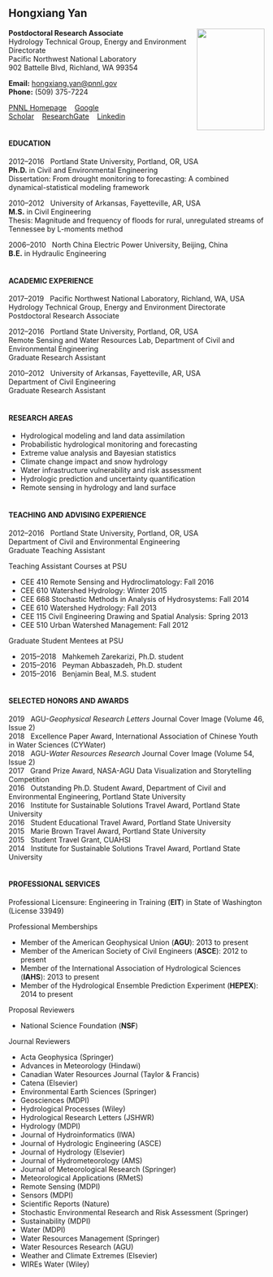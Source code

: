 ## Hongxiang Yan
<img src="https://preview.ibb.co/iJDyJy/Yan.jpg" width="133.5" height="200" align="right">

**Postdoctoral Research Associate** <br />
Hydrology Technical Group, Energy and Environment Directorate <br />
Pacific Northwest National Laboratory <br />
902 Battelle Blvd, Richland, WA 99354        

**Email:** hongxiang.yan@pnnl.gov <br />
**Phone:** (509) 375-7224

[PNNL Homepage](https://hydrology.pnnl.gov/staff/staff_info.asp?staff_num=3091)&nbsp;&nbsp;&nbsp;&nbsp;[Google Scholar](https://scholar.google.com/citations?user=d4lXobIAAAAJ&hl=en)&nbsp;&nbsp;&nbsp;&nbsp;[ResearchGate](https://www.researchgate.net/profile/Hongxiang_Yan)&nbsp;&nbsp;&nbsp;&nbsp;[Linkedin](https://www.linkedin.com/in/hongxiangyan/) <br /> <br />

#### EDUCATION

2012–2016&nbsp;&nbsp;&nbsp;Portland State University, Portland, OR, USA<br />
**Ph.D.** in Civil and Environmental Engineering<br />
Dissertation: From drought monitoring to forecasting: A combined dynamical-statistical modeling framework<br />

2010–2012&nbsp;&nbsp;&nbsp;University of Arkansas, Fayetteville, AR, USA<br />
**M.S.** in Civil Engineering<br />
Thesis: Magnitude and frequency of floods for rural, unregulated streams of Tennessee by L-moments method<br />

2006–2010&nbsp;&nbsp;&nbsp;North China Electric Power University, Beijing, China<br />
**B.E.** in Hydraulic Engineering<br /> <br />

#### ACADEMIC EXPERIENCE 

2017–2019&nbsp;&nbsp;&nbsp;Pacific Northwest National Laboratory, Richland, WA, USA<br />
Hydrology Technical Group, Energy and Environment Directorate<br />
Postdoctoral Research Associate<br />

2012–2016&nbsp;&nbsp;&nbsp;Portland State University, Portland, OR, USA<br />
Remote Sensing and Water Resources Lab, Department of Civil and Environmental Engineering<br />
Graduate Research Assistant<br />

2010–2012&nbsp;&nbsp;&nbsp;University of Arkansas, Fayetteville, AR, USA<br />
Department of Civil Engineering<br />
Graduate Research Assistant<br /><br />

#### RESEARCH AREAS
- Hydrological modeling and land data assimilation 
- Probabilistic hydrological monitoring and forecasting
- Extreme value analysis and Bayesian statistics
- Climate change impact and snow hydrology
- Water infrastructure vulnerability and risk assessment 
- Hydrologic prediction and uncertainty quantification
- Remote sensing in hydrology and land surface 
<br /><br />

#### TEACHING AND ADVISING EXPERIENCE
2012–2016&nbsp;&nbsp;&nbsp;Portland State University, Portland, OR, USA<br />
Department of Civil and Environmental Engineering<br />
Graduate Teaching Assistant

Teaching Assistant Courses at PSU
- CEE 410 Remote Sensing and Hydroclimatology: Fall 2016
- CEE 610 Watershed Hydrology: Winter 2015
- CEE 668 Stochastic Methods in Analysis of Hydrosystems: Fall 2014
- CEE 610 Watershed Hydrology: Fall 2013
- CEE 115 Civil Engineering Drawing and Spatial Analysis: Spring 2013
- CEE 510 Urban Watershed Management: Fall 2012

Graduate Student Mentees at PSU
- 2015–2018&nbsp;&nbsp;&nbsp;Mahkemeh Zarekarizi, Ph.D. student
- 2015–2016&nbsp;&nbsp;&nbsp;Peyman Abbaszadeh, Ph.D. student
- 2015–2016&nbsp;&nbsp;&nbsp;Benjamin Beal, M.S. student
<br /><br />

#### SELECTED HONORS AND AWARDS
2019&nbsp;&nbsp;&nbsp;AGU-<em>Geophysical Research Letters</em> Journal Cover Image (Volume 46, Issue 2) <br />
2018&nbsp;&nbsp;&nbsp;Excellence Paper Award, International Association of Chinese Youth in Water Sciences (CYWater) <br />
2018&nbsp;&nbsp;&nbsp;AGU-<em>Water Resources Research</em> Journal Cover Image (Volume 54, Issue 2) <br />
2017&nbsp;&nbsp;&nbsp;Grand Prize Award, NASA-AGU Data Visualization and Storytelling Competition <br />
2016&nbsp;&nbsp;&nbsp;Outstanding Ph.D. Student Award, Department of Civil and Environmental Engineering, Portland State University <br />
2016&nbsp;&nbsp;&nbsp;Institute for Sustainable Solutions Travel Award, Portland State University <br />
2016&nbsp;&nbsp;&nbsp;Student Educational Travel Award, Portland State University <br />
2015&nbsp;&nbsp;&nbsp;Marie Brown Travel Award, Portland State University <br />
2015&nbsp;&nbsp;&nbsp;Student Travel Grant, CUAHSI <br />
2014&nbsp;&nbsp;&nbsp;Institute for Sustainable Solutions Travel Award, Portland State University <br /> <br />

#### PROFESSIONAL SERVICES 
Professional Licensure: Engineering in Training (**EIT**) in State of Washington (License 33949) 

Professional Memberships
- Member of the American Geophysical Union (**AGU**): 2013 to present
- Member of the American Society of Civil Engineers (**ASCE**): 2012 to present     
- Member of the International Association of Hydrological Sciences (**IAHS**): 2013 to present
- Member of the Hydrological Ensemble Prediction Experiment (**HEPEX**): 2014 to present

Proposal Reviewers
- National Science Foundation (**NSF**)

Journal Reviewers
- Acta Geophysica (Springer)
- Advances in Meteorology (Hindawi)
- Canadian Water Resources Journal (Taylor & Francis)
- Catena (Elsevier)
- Environmental Earth Sciences (Springer)
- Geosciences (MDPI)
- Hydrological Processes (Wiley)
- Hydrological Research Letters (JSHWR)
- Hydrology (MDPI)
- Journal of Hydroinformatics (IWA)
- Journal of Hydrologic Engineering (ASCE)
- Journal of Hydrology (Elsevier)
- Journal of Hydrometeorology (AMS)
- Journal of Meteorological Research (Springer)
- Meteorological Applications (RMetS)
- Remote Sensing (MDPI)
- Sensors (MDPI)
- Scientific Reports (Nature)
- Stochastic Environmental Research and Risk Assessment (Springer)
- Sustainability (MDPI)
- Water (MDPI)
- Water Resources Management (Springer)
- Water Resources Research (AGU)
- Weather and Climate Extremes (Elsevier)
- WIREs Water (Wiley)


